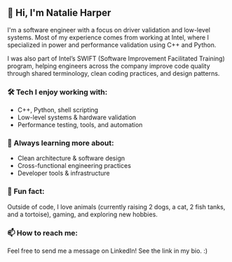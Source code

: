 <!--
**nharper0/nharper0** is a ✨ _special_ ✨ repository because its `README.md` (this file) appears on your GitHub profile.

Here are some ideas to get you started:

- 🔭 I’m currently working on ...
- 🌱 I’m currently learning ...
- 👯 I’m looking to collaborate on ...
- 🤔 I’m looking for help with ...
- 💬 Ask me about ...
- 📫 How to reach me: ...
- 😄 Pronouns: ...
- ⚡ Fun fact: ...
-->

## 👋 Hi, I'm Natalie Harper

I'm a software engineer with a focus on driver validation and low-level systems. Most of my experience comes from working at Intel, where I specialized in power and performance validation using C++ and Python.

I was also part of Intel’s SWIFT (Software Improvement Facilitated Training) program, helping engineers across the company improve code quality through shared terminology, clean coding practices, and design patterns.

### 🛠️ Tech I enjoy working with:
- C++, Python, shell scripting
- Low-level systems & hardware validation
- Performance testing, tools, and automation

### 🌱 Always learning more about:
- Clean architecture & software design
- Cross-functional engineering practices
- Developer tools & infrastructure

### 🐾 Fun fact:
Outside of code, I love animals (currently raising 2 dogs, a cat, 2 fish tanks, and a tortoise), gaming, and exploring new hobbies.

### 📫 How to reach me:
Feel free to send me a message on LinkedIn! See the link in my bio. :)
